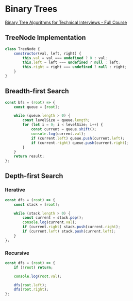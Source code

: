 # Binary Trees

[Binary Tree Algorithms for Technical Interviews - Full Course](https://www.youtube.com/watch?v=fAAZixBzIAI)

## TreeNode Implementation

```javascript
class TreeNode {
    constructor(val, left, right) {
        this.val = val === undefined ? 0 : val;
        this.left = left === undefined ? null : left;
        this.right = right === undefined ? null : right;
    }
}
```

## Breadth-first Search

```javascript
const bfs = (root) => {
    const queue = [root];

    while (queue.length > 0) {
        const levelSize = queue.length;
        for (let i = 0; i < levelSize; i++) {
            const current = queue.shift();
            console.log(current.val);
            if (current.left) queue.push(current.left);
            if (current.right) queue.push(current.right);
        }
    }
    return result;
};
```

## Depth-first Search

### Iterative

```javascript
const dfs = (root) => {
    const stack = [root];

    while (stack.length > 0) {
        const current = stack.pop();
        console.log(current.val);
        if (current.right) stack.push(current.right);
        if (current.left) stack.push(current.left);
    }
};
```

### Recursive

```javascript
const dfs = (root) => {
    if (!root) return;

    console.log(root.val);

    dfs(root.left);
    dfs(root.right);
};
```
